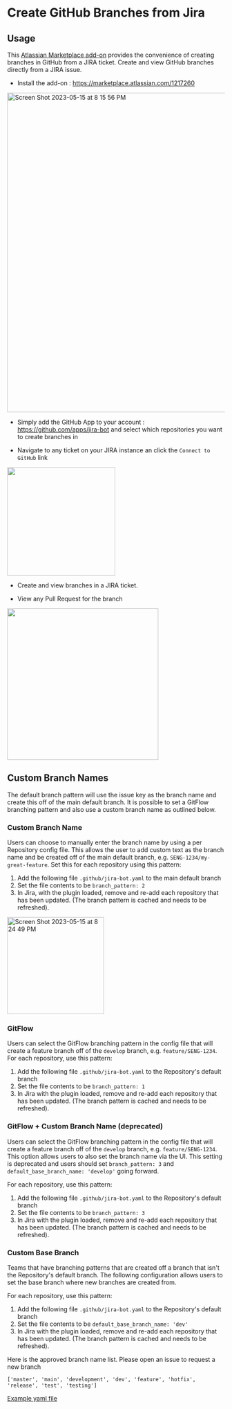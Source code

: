 # Create GitHub Branches from Jira

## Usage

This [Atlassian Marketplace add-on](https://marketplace.atlassian.com/plugins/com.osowskit.jira.github.app/cloud/overview) provides the convenience of creating branches in GitHub from a JIRA ticket. Create and view GitHub branches directly from a JIRA issue.

* Install the add-on : https://marketplace.atlassian.com/1217260

<img width="738" alt="Screen Shot 2023-05-15 at 8 15 56 PM" src="https://github.com/osowskit/atlassian-github-app-addon/assets/768821/4cf31f58-f69b-4344-9279-03e6865fc722">

* Simply add the GitHub App to your account : https://github.com/apps/jira-bot and select which repositories you want to create branches in

* Navigate to any ticket on your JIRA instance an click the `Connect to GitHub` link 

<img src="https://user-images.githubusercontent.com/768821/34046355-9bff2df6-e161-11e7-9c6f-a1ec03b84a28.png" width="250">

* Create and view branches in a JIRA ticket.

* View any Pull Request for the branch

<img src="https://user-images.githubusercontent.com/768821/32191639-0bb9e878-bd6f-11e7-9fb2-7b85b5f0328b.png" width="350">

## Custom Branch Names

The default branch pattern will use the issue key as the branch name and create this off of the main default branch. It is possible to set a GitFlow branching pattern and also use a custom branch name as outlined below.

### Custom Branch Name

Users can choose to manually enter the branch name by using a per Repository config file. This allows the user to add custom text as the branch name and be created off of the main default branch, e.g. `SENG-1234/my-great-feature`. Set this for each repository using this pattern:

1. Add the following file `.github/jira-bot.yaml` to the main default branch
1. Set the file contents to be `branch_pattern: 2`
1. In Jira, with the plugin loaded, remove and re-add each repository that has been updated. (The branch pattern is cached and needs to be refreshed).

<img width="224" alt="Screen Shot 2023-05-15 at 8 24 49 PM" src="https://github.com/osowskit/atlassian-github-app-addon/assets/768821/d818d9c5-4d0b-4763-94ec-4df49714337c">

### GitFlow

Users can select the GitFlow branching pattern in the config file that will create a feature branch off of the `develop` branch, e.g. `feature/SENG-1234`. For each repository, use this pattern:

1. Add the following file `.github/jira-bot.yaml` to the Repository's default branch
1. Set the file contents to be `branch_pattern: 1`
1. In Jira with the plugin loaded, remove and re-add each repository that has been updated. (The branch pattern is cached and needs to be refreshed).

### GitFlow + Custom Branch Name (deprecated)

Users can select the GitFlow branching pattern in the config file that will create a feature branch off of the `develop` branch, e.g. `feature/SENG-1234`. This option allows users to also set the branch name via the UI. This setting is deprecated and users should set `branch_pattern: 3` and `default_base_branch_name: 'develop'` going forward.

For each repository, use this pattern:

1. Add the following file `.github/jira-bot.yaml` to the Repository's default branch
1. Set the file contents to be `branch_pattern: 3`
1. In Jira with the plugin loaded, remove and re-add each repository that has been updated. (The branch pattern is cached and needs to be refreshed).

### Custom Base Branch

Teams that have branching patterns that are created off a branch that isn't the Repository's default branch. The following configuration allows users to set the base branch where new branches are created from. 

For each repository, use this pattern:

1. Add the following file `.github/jira-bot.yaml` to the Repository's default branch
1. Set the file contents to be `default_base_branch_name: 'dev'`
1. In Jira with the plugin loaded, remove and re-add each repository that has been updated. (The branch pattern is cached and needs to be refreshed).

Here is the approved branch name list. Please open an issue to request a new branch
```
['master', 'main', 'development', 'dev', 'feature', 'hotfix', 'release', 'test', 'testing']
```

[Example yaml file](https://github.com/osowskit/an-repo/blob/master/.github/jira-bot.yaml)
